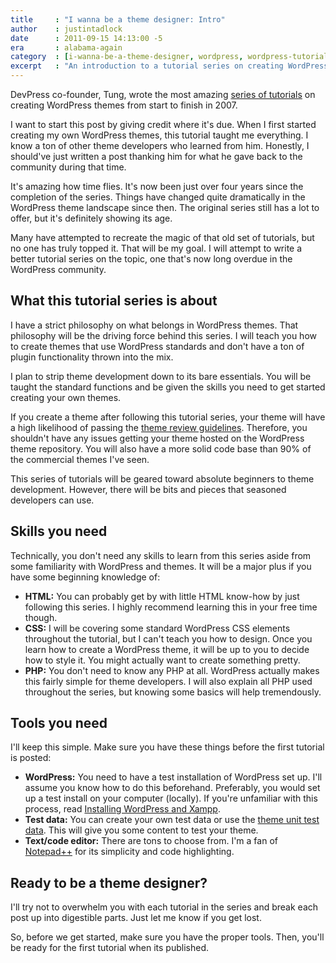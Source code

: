 ```yaml
---
title     : "I wanna be a theme designer: Intro"
author    : justintadlock
date      : 2011-09-15 14:13:00 -5
era       : alabama-again
category  : [i-wanna-be-a-theme-designer, wordpress, wordpress-tutorials]
excerpt   : "An introduction to a tutorial series on creating WordPress themes from start to finish."
---
```


DevPress co-founder, Tung, wrote the most amazing <a href="http://www.wpdesigner.com/2007/02/19/so-you-want-to-create-wordpress-themes-huh/" title="So you want to create WordPress themes huh?">series of tutorials</a> on creating WordPress themes from start to finish in 2007.

I want to start this post by giving credit where it's due.  When I first started creating my own WordPress themes, this tutorial taught me everything.  I know a ton of other theme developers who learned from him.  Honestly, I should've just written a post thanking him for what he gave back to the community during that time.

It's amazing how time flies.  It's now been just over four years since the completion of the series.  Things have changed quite dramatically in the WordPress theme landscape since then.  The original series still has a lot to offer, but it's definitely showing its age.

Many have attempted to recreate the magic of that old set of tutorials, but no one has truly topped it.  That will be my goal.  I will attempt to write a better tutorial series on the topic, one that's now long overdue in the WordPress community.

<h2>What this tutorial series is about</h2>

I have a strict philosophy on what belongs in WordPress themes.  That philosophy will be the driving force behind this series.  I will teach you how to create themes that use WordPress standards and don't have a ton of plugin functionality thrown into the mix.

I plan to strip theme development down to its bare essentials.  You will be taught the standard functions and be given the skills you need to get started creating your own themes.

If you create a theme after following this tutorial series, your theme will have a high likelihood of passing the <a href="http://codex.wordpress.org/Theme_Review" title="WordPress theme review guidelines">theme review guidelines</a>.  Therefore, you shouldn't have any issues getting your theme hosted on the WordPress theme repository.  You will also have a more solid code base than 90% of the commercial themes I've seen.

This series of tutorials will be geared toward absolute beginners to theme development.  However, there will be bits and pieces that seasoned developers can use.

<h2>Skills you need</h2>

Technically, you don't need any skills to learn from this series aside from some familiarity with WordPress and themes.  It will be a major plus if you have some beginning knowledge of:

<ul>
	<li><strong>HTML:</strong>  You can probably get by with little HTML know-how by just following this series.  I highly recommend learning this in your free time though.</li>
	<li><strong>CSS:</strong>  I will be covering some standard WordPress CSS elements throughout the tutorial, but I can't teach you how to design.  Once you learn how to create a WordPress theme, it will be up to you to decide how to style it.  You might actually want to create something pretty.</li>
	<li><strong>PHP:</strong>  You don't need to know any PHP at all.  WordPress actually makes this fairly simple for theme developers.  I will also explain all PHP used throughout the series, but knowing some basics will help tremendously.</li>
</ul>

<h2>Tools you need</h2>

I'll keep this simple.  Make sure you have these things before the first tutorial is posted:

<ul>
	<li><strong>WordPress:</strong>  You need to have a test installation of WordPress set up.  I'll assume you know how to do this beforehand.  Preferably, you would set up a test install on your computer (locally).  If you're unfamiliar with this process, read <a href="http://tamba2.org.uk/wordpress/xampp/" title="Installing WordPress and Xampp">Installing WordPress and Xampp</a>.</li>
	<li><strong>Test data:</strong>  You can create your own test data or use the <a href="http://codex.wordpress.org/Theme_Unit_Test">theme unit test data</a>.  This will give you some content to test your theme.</li>
	<li><strong>Text/code editor:</strong>  There are tons to choose from.  I'm a fan of <a href="http://notepad-plus-plus.org/" title="Notepad++">Notepad++</a> for its simplicity and code highlighting.</li>
</ul>

<h2>Ready to be a theme designer?</h2>

I'll try not to overwhelm you with each tutorial in the series and break each post up into digestible parts.  Just let me know if you get lost.

So, before we get started, make sure you have the proper tools.  Then, you'll be ready for the first tutorial when its published.

